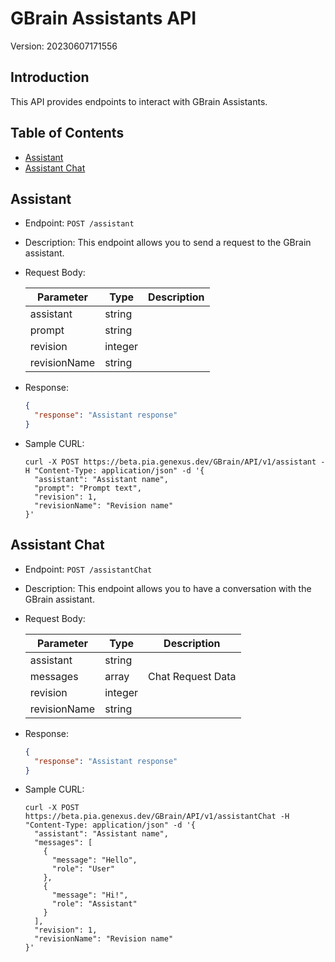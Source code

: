 # GBrain Assistants API

Version: 20230607171556

## Introduction
This API provides endpoints to interact with GBrain Assistants.

## Table of Contents
- [Assistant](#assistant)
- [Assistant Chat](#assistant-chat)

## Assistant
- Endpoint: `POST /assistant`
- Description: This endpoint allows you to send a request to the GBrain assistant.
- Request Body:

  | Parameter    | Type   | Description   |
  | ------------ | ------ | ------------- |
  | assistant    | string |               |
  | prompt       | string |               |
  | revision     | integer|               |
  | revisionName | string |               |

- Response:

  ```json
  {
    "response": "Assistant response"
  }
  ```

- Sample CURL:
  ```shell
  curl -X POST https://beta.pia.genexus.dev/GBrain/API/v1/assistant -H "Content-Type: application/json" -d '{
    "assistant": "Assistant name",
    "prompt": "Prompt text",
    "revision": 1,
    "revisionName": "Revision name"
  }'
  ```

## Assistant Chat
- Endpoint: `POST /assistantChat`
- Description: This endpoint allows you to have a conversation with the GBrain assistant.
- Request Body:

  | Parameter    | Type   | Description         |
  | ------------ | ------ | ------------------- |
  | assistant    | string |                     |
  | messages     | array  | Chat Request Data   |
  | revision     | integer|                     |
  | revisionName | string |                     |

- Response:

  ```json
  {
    "response": "Assistant response"
  }
  ```

- Sample CURL:
  ```shell
  curl -X POST https://beta.pia.genexus.dev/GBrain/API/v1/assistantChat -H "Content-Type: application/json" -d '{
    "assistant": "Assistant name",
    "messages": [
      {
        "message": "Hello",
        "role": "User"
      },
      {
        "message": "Hi!",
        "role": "Assistant"
      }
    ],
    "revision": 1,
    "revisionName": "Revision name"
  }'
  ```
